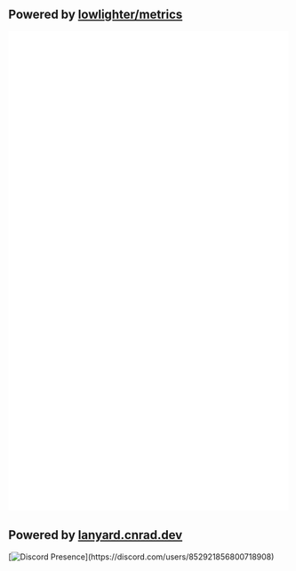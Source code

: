 ## Powered by [lowlighter/metrics](https://github.com/lowlighter/metrics)

![Metric](https://github.com/unqxl/unqxl/blob/master/github-metrics.svg)

## Powered by [lanyard.cnrad.dev](https://lanyard.cnrad.dev/)
[![Discord Presence]([https://lanyard.cnrad.dev/api/852921856800718908](https://lanyard.cnrad.dev/api/852921856800718908?idleMessage=Just%20hanging%20out)https://lanyard.cnrad.dev/api/852921856800718908?idleMessage=Just%20hanging%20out)](https://discord.com/users/852921856800718908)
